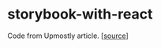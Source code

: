 # storybook-with-react

Code from Upmostly article. [[source](https://upmostly.com/tutorials/build-a-react-timer-component-using-hooks)]

